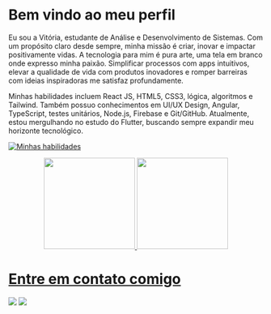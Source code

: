 <h1> Bem vindo ao meu perfil </h1>

Eu sou a Vitória, estudante de Análise e Desenvolvimento de Sistemas. Com um propósito claro desde sempre, minha missão é criar, inovar e impactar positivamente vidas. A tecnologia para mim é pura arte, uma tela em branco onde expresso minha paixão. Simplificar processos com apps intuitivos, elevar a qualidade de vida com produtos inovadores e romper barreiras com ideias inspiradoras me satisfaz profundamente.

Minhas habilidades incluem React JS, HTML5, CSS3, lógica, algoritmos e Tailwind. Também possuo conhecimentos em UI/UX Design, Angular, TypeScript, testes unitários, Node.js, Firebase e Git/GitHub. Atualmente, estou mergulhando no estudo do Flutter, buscando sempre expandir meu horizonte tecnológico.

[![Minhas habilidades](https://skillicons.dev/icons?i=js,html,css,angular,typescript,react,nodejs,git,vite,figma,firebase&perline=6)](https://skillicons.dev)

<div align="center">
<a href="https://github.com/vitcbrl">
<img height="180em" src="https://github-readme-stats.vercel.app/api/top-langs/?username=vitcbrl&layout=compact&langs_count=7&theme=dracula"/>
<img height="180em" src="https://github-readme-stats.vercel.app/api?username=vitcbrl&show_icons=true&theme=dracula&include_all_commits=true&count_private=true"/>
</div>

<h1>Entre em contato comigo</h1>

<div> 
  <a href="https://www.linkedin.com/in/vitoria-cabral-oliveira/" target="_blank"><img src="https://img.shields.io/badge/-LinkedIn-%230077B5?style=for-the-badge&logo=linkedin&logoColor=white" target="_blank"></a> 
  <a href="mailto:vitoria.oliveira@alu.ufc.br"><img src="https://img.shields.io/badge/-Gmail-%23333?style=for-the-badge&logo=gmail&logoColor=white" target="_blank"></a>
</div>
